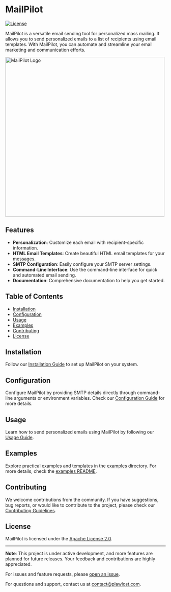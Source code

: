 # MailPilot

[![License](https://img.shields.io/badge/license-Apache%202.0-blue.svg)](https://github.com/plawlost/MailPilot/blob/main/LICENSE)

MailPilot is a versatile email sending tool for personalized mass mailing. It allows you to send personalized emails to a list of recipients using email templates. With MailPilot, you can automate and streamline your email marketing and communication efforts.

<img src="https://i.ibb.co/SVg50yx/mailpilot-transparent.png" alt="MailPilot Logo" width="500" height="500">

## Features

- **Personalization**: Customize each email with recipient-specific information.
- **HTML Email Templates**: Create beautiful HTML email templates for your messages.
- **SMTP Configuration**: Easily configure your SMTP server settings.
- **Command-Line Interface**: Use the command-line interface for quick and automated email sending.
- **Documentation**: Comprehensive documentation to help you get started.

## Table of Contents

- [Installation](#installation)
- [Configuration](#configuration)
- [Usage](#usage)
- [Examples](#examples)
- [Contributing](#contributing)
- [License](#license)

## Installation

Follow our [Installation Guide](docs/installation.md) to set up MailPilot on your system.

## Configuration

Configure MailPilot by providing SMTP details directly through command-line arguments or environment variables. Check our [Configuration Guide](docs/configuration.md) for more details.

## Usage

Learn how to send personalized emails using MailPilot by following our [Usage Guide](docs/usage.md).

## Examples

Explore practical examples and templates in the [examples](examples/) directory. For more details, check the [examples README](examples/README.md).

## Contributing

We welcome contributions from the community. If you have suggestions, bug reports, or would like to contribute to the project, please check our [Contributing Guidelines](docs/CONTRIBUTING.md).

## License

MailPilot is licensed under the [Apache License 2.0](LICENSE).

---

**Note**: This project is under active development, and more features are planned for future releases. Your feedback and contributions are highly appreciated.

For issues and feature requests, please [open an issue](https://github.com/plawlost/MailPilot/issues).

For questions and support, contact us at [contact@plawlost.com](mailto:contact@plawlost.com).
